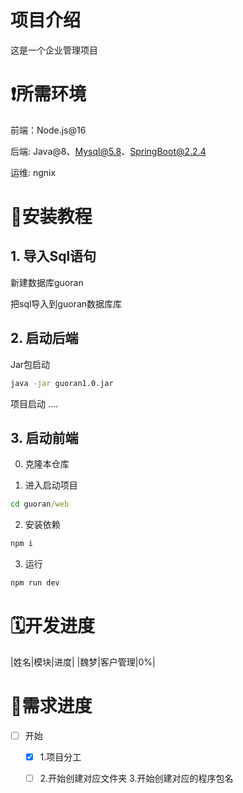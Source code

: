 
# 项目介绍
这是一个企业管理项目

# ❗所需环境 

前端：Node.js@16

后端: Java@8、Mysql@5.8、SpringBoot@2.2.4

运维: ngnix

# 🫠安装教程

## 1. 导入Sql语句

新建数据库guoran

把sql导入到guoran数据库库

## 2. 启动后端

Jar包启动
```sh
java -jar guoran1.0.jar
```

项目启动
....

## 3. 启动前端


0. 克隆本仓库

1. 进入启动项目
```cmd
cd guoran/web
```
2. 安装依赖
```cmd
npm i
```

3. 运行
```cmd
npm run dev
```

# 🗓️开发进度

|姓名|模块|进度|
|魏梦|客户管理|0%|



# 🚀需求进度
- [ ] 开始
  - [x] 1.项目分工
  - [ ] 2.开始创建对应文件夹
        3.开始创建对应的程序包名

